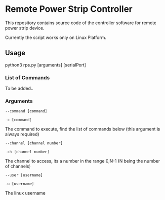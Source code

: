 # Remote Power Strip Controller

This repository contains source code of the controller software for remote power strip device.

Currently the script works only on Linux Platform.

## Usage

python3 rps.py [arguments] [serialPort]


### List of Commands

To be added..

### Arguments

`--command [command]`

`-c [command]`

The command to execute, find the list of commands below (this argument is always required)

`--channel [channel number]`

`-ch [channel number]`

The channel to access, its a number in the range 0,N-1 (N being the number of channels)

`--user [username]`

`-u [username] `

The linux username

